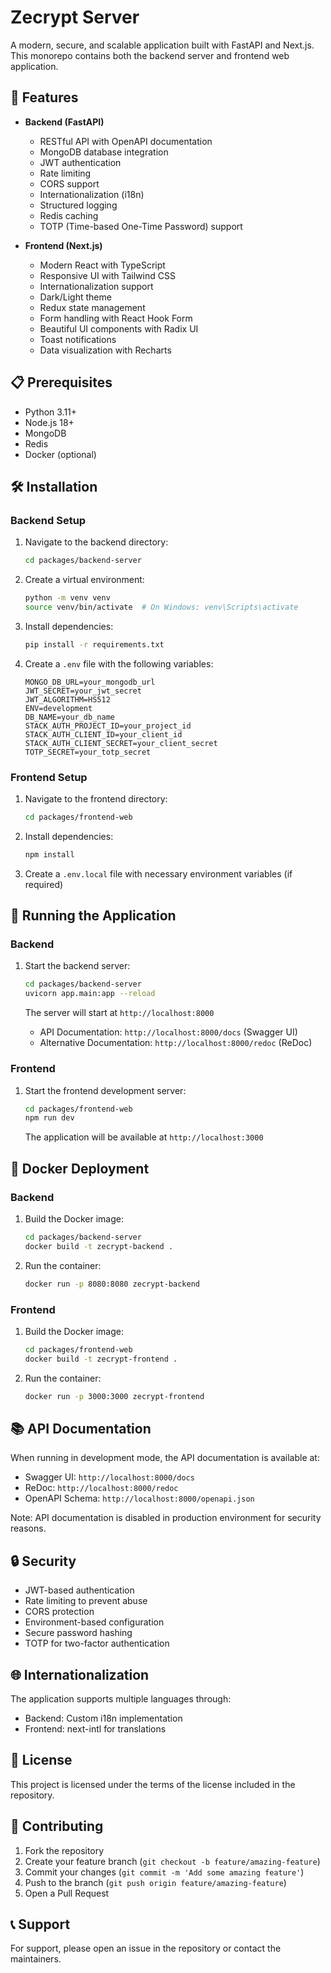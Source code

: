 # Zecrypt Server

A modern, secure, and scalable application built with FastAPI and Next.js. This monorepo contains both the backend server and frontend web application.

## 🚀 Features

- **Backend (FastAPI)**
  - RESTful API with OpenAPI documentation
  - MongoDB database integration
  - JWT authentication
  - Rate limiting
  - CORS support
  - Internationalization (i18n)
  - Structured logging
  - Redis caching
  - TOTP (Time-based One-Time Password) support

- **Frontend (Next.js)**
  - Modern React with TypeScript
  - Responsive UI with Tailwind CSS
  - Internationalization support
  - Dark/Light theme
  - Redux state management
  - Form handling with React Hook Form
  - Beautiful UI components with Radix UI
  - Toast notifications
  - Data visualization with Recharts

## 📋 Prerequisites

- Python 3.11+
- Node.js 18+
- MongoDB
- Redis
- Docker (optional)

## 🛠️ Installation

### Backend Setup

1. Navigate to the backend directory:
   ```bash
   cd packages/backend-server
   ```

2. Create a virtual environment:
   ```bash
   python -m venv venv
   source venv/bin/activate  # On Windows: venv\Scripts\activate
   ```

3. Install dependencies:
   ```bash
   pip install -r requirements.txt
   ```

4. Create a `.env` file with the following variables:
   ```env
   MONGO_DB_URL=your_mongodb_url
   JWT_SECRET=your_jwt_secret
   JWT_ALGORITHM=HS512
   ENV=development
   DB_NAME=your_db_name
   STACK_AUTH_PROJECT_ID=your_project_id
   STACK_AUTH_CLIENT_ID=your_client_id
   STACK_AUTH_CLIENT_SECRET=your_client_secret
   TOTP_SECRET=your_totp_secret
   ```

### Frontend Setup

1. Navigate to the frontend directory:
   ```bash
   cd packages/frontend-web
   ```

2. Install dependencies:
   ```bash
   npm install
   ```

3. Create a `.env.local` file with necessary environment variables (if required)

## 🚀 Running the Application

### Backend

1. Start the backend server:
   ```bash
   cd packages/backend-server
   uvicorn app.main:app --reload
   ```

   The server will start at `http://localhost:8000`

   - API Documentation: `http://localhost:8000/docs` (Swagger UI)
   - Alternative Documentation: `http://localhost:8000/redoc` (ReDoc)

### Frontend

1. Start the frontend development server:
   ```bash
   cd packages/frontend-web
   npm run dev
   ```

   The application will be available at `http://localhost:3000`

## 🐳 Docker Deployment

### Backend

1. Build the Docker image:
   ```bash
   cd packages/backend-server
   docker build -t zecrypt-backend .
   ```

2. Run the container:
   ```bash
   docker run -p 8080:8080 zecrypt-backend
   ```

### Frontend

1. Build the Docker image:
   ```bash
   cd packages/frontend-web
   docker build -t zecrypt-frontend .
   ```

2. Run the container:
   ```bash
   docker run -p 3000:3000 zecrypt-frontend
   ```

## 📚 API Documentation

When running in development mode, the API documentation is available at:
- Swagger UI: `http://localhost:8000/docs`
- ReDoc: `http://localhost:8000/redoc`
- OpenAPI Schema: `http://localhost:8000/openapi.json`

Note: API documentation is disabled in production environment for security reasons.

## 🔒 Security

- JWT-based authentication
- Rate limiting to prevent abuse
- CORS protection
- Environment-based configuration
- Secure password hashing
- TOTP for two-factor authentication

## 🌐 Internationalization

The application supports multiple languages through:
- Backend: Custom i18n implementation
- Frontend: next-intl for translations

## 📝 License

This project is licensed under the terms of the license included in the repository.

## 🤝 Contributing

1. Fork the repository
2. Create your feature branch (`git checkout -b feature/amazing-feature`)
3. Commit your changes (`git commit -m 'Add some amazing feature'`)
4. Push to the branch (`git push origin feature/amazing-feature`)
5. Open a Pull Request

## 📞 Support

For support, please open an issue in the repository or contact the maintainers. 